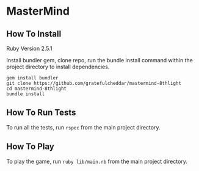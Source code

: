 # MasterMind

## How To Install

Ruby Version 2.5.1

Install bundler gem, clone repo, run the bundle install command within the project directory to install dependencies.

```
gem install bundler
git clone https://github.com/gratefulcheddar/mastermind-8thlight
cd mastermind-8thlight
bundle install
```

## How To Run Tests

To run all the tests, run `rspec` from the main project directory.

## How To Play

To play the game, run `ruby lib/main.rb` from the main project directory.